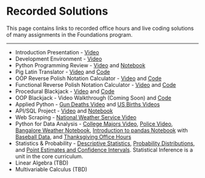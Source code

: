 # Recorded Solutions

This page contains links to recorded office hours and live coding solutions of many assignments in the Foundations program.

---

- Introduction Presentation - [Video](https://vimeo.com/194430671/ece3b34d91)
- Development Environment - [Video](https://vimeo.com/194302347/3a64f86606)
- Python Programming Review - [Video](https://vimeo.com/194280066/4ab832b6d3) and [Notebook](../code/intro_to_python.ipynb)
- Pig Latin Translator - [Video](https://vimeo.com/194338026/e0c6a99264) and [Code](../code/pig_latin.py)
- OOP Reverse Polish Notation Calculator - [Video](https://vimeo.com/194445480/480545abeb) and [Code](../code/rpn_object.py)
- Functional Reverse Polish Notation Calculator - [Video](https://vimeo.com/194551004/8a3aeb97bf) and [Code](../code/rpn_functional.py)
- Procedural Blackjack - [Video](https://vimeo.com/194279967/26c301a941) and [Code](../code/blackjack_procedural.py)
- OOP Blackjack - Video Walkthrough (Coming Soon) and [Code](../code/blackjack_oop.py)
- Applied Python - [Gun Deaths Video](https://vimeo.com/195131890/3f086a4108) and [US Births Videos](https://vimeo.com/195193311/7043541dd2)
- API/SQL Project - [Video](https://vimeo.com/195076046/7cc67e415e) and [Notebook](../code/api-sql-githubjobs.ipynb)
- Web Scraping - [National Weather Service Video](https://vimeo.com/195134726/72555404a5)
- Python for Data Analysis - [College Majors Video](https://vimeo.com/195232886/921635ebee), [Police Video](https://vimeo.com/195533388/69328a971b), [Bangalore Weather Notebook](../code/bangalore-weather-solutions.ipynb), [Introduction to pandas Notebook](../code/pandas_quickstart.ipynb) with [Baseball Data](../code/baseball.csv), and [Thanksgiving Office Hours](https://vimeo.com/196199669/a2ad7b0536)
- Statistics & Probability - [Descriptive Statistics](../code/basic_statistics/Descriptive_Statistics.ipynb), [Probability Distributions](../code/basic_statistics/Probability_Distributions.ipynb), and [Point Estimates and Confidence Intervals](../code/basic_statistics/Estimates_Intervals.ipynb). Statistical Inference is a unit in the core curriculum. 
- Linear Algebra (TBD)
- Multivariable Calculus (TBD)
